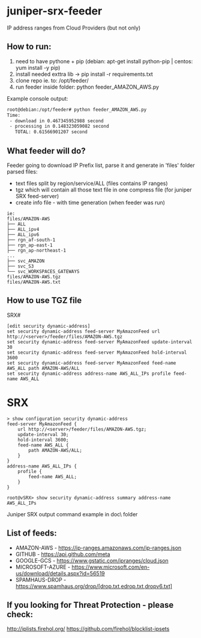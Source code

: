 # juniper-srx-feeder
IP address ranges from Cloud Providers (but not only)

## How to run:
1) need to have pythone + pip (debian: apt-get install python-pip | centos: yum install -y pip)
2) install needed exttra lib -> pip install -r requirements.txt
3) clone repo ie. to: /opt/feeder/
4) run feeder inside folder: python feeder_AMAZON_AWS.py

Example console output:
```bash
root@debian:/opt/feeder# python feeder_AMAZON_AWS.py
Time:
 - download in 0.467345952988 second
 - processing in 0.148323059082 second
   TOTAL: 0.61566901207 second
```

## What feeder will do?
Feeder going to download IP Prefix list, parse it and generate in 'files' folder parsed files:
- text files split by region/service/ALL (files contains IP ranges)
- tgz which will contain all those text file in one compress file (for juniper SRX feed-server)
- create info file - with time generation (when feeder was run)

```
ie:
files/AMAZON-AWS
├── ALL
├── ALL_ipv4
├── ALL_ipv6
├── rgn_af-south-1
├── rgn_ap-east-1
├── rgn_ap-northeast-1
...
├── svc_AMAZON
├── svc_S3
└── svc_WORKSPACES_GATEWAYS
files/AMAZON-AWS.tgz
files/AMAZON-AWS.txt
```

## How to use TGZ file
SRX#
```
[edit security dynamic-address]
set security dynamic-address feed-server MyAmazonFeed url http://<server>/feeder/files/AMAZON-AWS.tgz
set security dynamic-address feed-server MyAmazonFeed update-interval 30
set security dynamic-address feed-server MyAmazonFeed hold-interval 3600
set security dynamic-address feed-server MyAmazonFeed feed-name AWS_ALL path AMAZON-AWS/ALL
set security dynamic-address address-name AWS_ALL_IPs profile feed-name AWS_ALL
```

# SRX
```
> show configuration security dynamic-address 
feed-server MyAmazonFeed {
    url http://<server>/feeder/files/AMAZON-AWS.tgz;
    update-interval 30;
    hold-interval 3600;
    feed-name AWS_ALL {
        path AMAZON-AWS/ALL;
    }
}
address-name AWS_ALL_IPs {
    profile {
        feed-name AWS_ALL;
    }
}
```
```
root@vSRX> show security dynamic-address summary address-name AWS_ALL_IPs
```
Juniper SRX output command example in doc\ folder

## List of feeds:
- AMAZON-AWS - https://ip-ranges.amazonaws.com/ip-ranges.json
- GITHUB - https://api.github.com/meta
- GOOGLE-GCS - https://www.gstatic.com/ipranges/cloud.json
- MICROSOFT-AZURE - https://www.microsoft.com/en-us/download/details.aspx?id=56519
- SPAMHAUS-DROP - https://www.spamhaus.org/drop/[drop.txt,edrop.txt,dropv6.txt]


## If you looking for Threat Protection - please check:
http://iplists.firehol.org/
https://github.com/firehol/blocklist-ipsets
